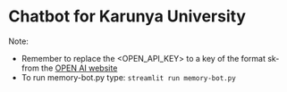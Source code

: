 # Chatbot for Karunya University

Note:
- Remember to replace the <OPEN_API_KEY> to a key of the format sk- from the [OPEN AI website](https://platform.openai.com/account/api-keys)
- To run memory-bot.py type: ``` streamlit run memory-bot.py ```
